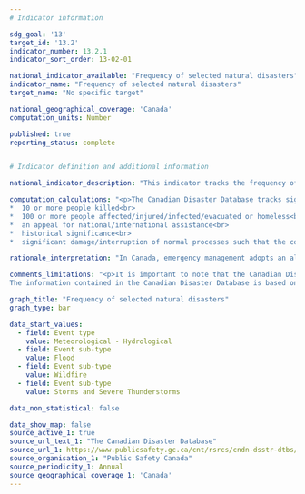 ```yaml
---
# Indicator information

sdg_goal: '13'
target_id: '13.2'
indicator_number: 13.2.1
indicator_sort_order: 13-02-01

national_indicator_available: "Frequency of selected natural disasters"
indicator_name: "Frequency of selected natural disasters"
target_name: "No specific target"

national_geographical_coverage: 'Canada'
computation_units: Number

published: true
reporting_status: complete


# Indicator definition and additional information

national_indicator_description: "This indicator tracks the frequency of selected natural disasters as defined by the Canadian Disaster Database."

computation_calculations: "<p>The Canadian Disaster Database tracks significant disaster events that conform to the Emergency Management Framework for Canada definition of a disaster and meet one or more of the following criteria:<br> 
*  10 or more people killed<br> 
*  100 or more people affected/injured/infected/evacuated or homeless<br> 
*  an appeal for national/international assistance<br> 
*  historical significance<br> 
*  significant damage/interruption of normal processes such that the community affected cannot recover on its own. <em>(Public Safety Canada)</em></p>"

rationale_interpretation: "In Canada, emergency management adopts an all-hazards approach to address both natural and human-induced hazards and disasters. These are increasing in both number and frequency across the world, resulting in ever growing human suffering and economic cost. Canada is not immune to these events. Natural and human-induced hazards and disasters have become more prevalent in urban and rural communities. In addition, scientists predict that climate change will continue to increase the frequency and intensity of extreme weather events such as heat waves, heavy rainfalls and related flooding, droughts, forest fires, serious winter storms, hurricanes and tornados; that may increasingly strain emergency management capacities and budgets across Canada. These events can have profoundly negative effects on Canadians.<em>(An Emergency Management Framework for Canada - Third Edition.  Public Safety Canada)</em>"

comments_limitations: "<p>It is important to note that the Canadian Disaster Database may not be suitable for comparative analysis because of differences in jurisdictional responsibilities, the type of data that is available, and how it is collected and used over time.<br>
The information contained in the Canadian Disaster Database is based on information that is sourced from outside parties and may not be accurate and should therefore be interpreted with caution. <em>(Public Safety Canada)</em></p>"

graph_title: "Frequency of selected natural disasters"
graph_type: bar

data_start_values:
  - field: Event type
    value: Meteorological - Hydrological
  - field: Event sub-type
    value: Flood
  - field: Event sub-type
    value: Wildfire
  - field: Event sub-type
    value: Storms and Severe Thunderstorms

data_non_statistical: false

data_show_map: false
source_active_1: true
source_url_text_1: "The Canadian Disaster Database"
source_url_1: https://www.publicsafety.gc.ca/cnt/rsrcs/cndn-dsstr-dtbs/index-en.aspx
source_organisation_1: "Public Safety Canada"
source_periodicity_1: Annual
source_geographical_coverage_1: 'Canada'
---
```

